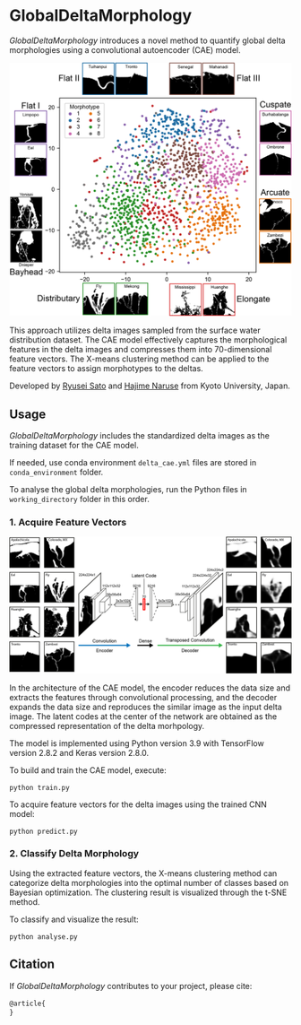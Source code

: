 # GlobalDeltaMorphology

*GlobalDeltaMorphology* introduces a novel method to quantify global delta morphologies using a convolutional autoencoder (CAE) model.

<div align="center">
<img src="https://raw.githubusercontent.com/sugar-ryusei/GlobalDeltaMorphology/main/figure/clustering.png" width="600">
</div>

This approach utilizes delta images sampled from the surface water distribution dataset. The CAE model effectively captures the morphological features in the delta images and compresses them into 70-dimensional feature vectors. The X-means clustering method can be applied to the feature vectors to assign morphotypes to the deltas.

Developed by <a href="https://orcid.org/0009-0008-3182-0980" target="_blank">Ryusei Sato</a> and <a href="https://orcid.org/0000-0003-3863-3404" target="_blank">Hajime Naruse</a> from Kyoto University, Japan.

## Usage

*GlobalDeltaMorphology* includes the standardized delta images as the training dataset for the CAE model.

If needed, use conda environment `delta_cae.yml` files are stored in `conda_environment` folder.

To analyse the global delta morphologies, run the Python files in `working_directory` folder in this order.

### 1. Acquire Feature Vectors

<div align="center">
<img src="https://raw.githubusercontent.com/sugar-ryusei/GlobalDeltaMorphology/main/figure/cae_model.png" width="600">
</div>

In the architecture of the CAE model, the encoder reduces the data size and extracts the features through convolutional processing, and the decoder expands the data size and reproduces the similar image as the input delta image. The latent codes at the center of the network  are obtained as the compressed representation of the delta morhpology.

The model is implemented using Python version 3.9 with TensorFlow version 2.8.2 and Keras version 2.8.0.

To build and train the CAE model, execute:

    python train.py

To acquire feature vectors for the delta images using the trained CNN model:

    python predict.py

### 2. Classify Delta Morphology
Using the extracted feature vectors, the X-means clustering method can categorize delta morphologies into the optimal number of classes based on Bayesian optimization. The clustering result is visualized through the t-SNE method.

To classify and visualize the result:

    python analyse.py

## Citation
If *GlobalDeltaMorphology* contributes to your project, please cite:

    @article{
    }
